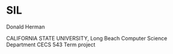 # SIL
Donald Herman

CALIFORNIA STATE UNIVERSITY, Long Beach
Computer Science Department
CECS 543
Term project

